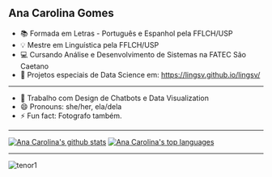 ## Ana Carolina Gomes

- 📚 Formada em Letras - Português e Espanhol pela FFLCH/USP
- 💡 Mestre em Linguística pela FFLCH/USP
- 💻 Cursando Análise e Desenvolvimento de Sistemas na FATEC São Caetano
- 🔗 Projetos especiais de Data Science em: https://lingsv.github.io/lingsv/
*************************

- 🔭 Trabalho com Design de Chatbots e Data Visualization
- 😄 Pronouns: she/her, ela/dela
- ⚡ Fun fact: Fotografo também.

****************************

[![Ana Carolina's github stats](https://github-readme-stats.vercel.app/api?username=lingsv&theme=blue-green)](https://github.com/lingsv/github-readme-stats)
[![Ana Carolina's top languages](https://github-readme-stats.vercel.app/api/top-langs/?username=lingsv&theme=blue-green)](https://github.com/lingsv/github-readme-stats)

*******************

![tenor1](https://user-images.githubusercontent.com/45212671/99129647-ec2fd780-25ec-11eb-9d09-37b2d676b868.gif)

